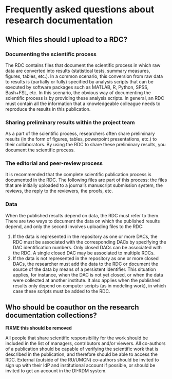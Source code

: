 # Frequently asked questions about research documentation

## Which files should I upload to a RDC?

### Documenting the scientific process

The RDC contains files that document the scientific process in which raw data are converted into results (statistical tests, summary measures, figures, tables, etc.). In a common scenario, this conversion from raw data to results is (partially or fully) specified by analysis scripts that can be executed by software packages such as MATLAB, R, Python, SPSS, Bash+FSL, etc. In this scenario, the  obvious way of documenting the scientific process is by providing these analysis scripts. In general, an RDC must contain all the information that a knowledgeable colleague needs to reproduce the results in this publication.

### Sharing preliminary results within the project team

As a part of the scientific process, researchers often share preliminary results (in the form of figures, tables, powerpoint presentations, etc.) to their collaborators. By using the RDC to share these preliminary results, you document the scientific process.

###	The editorial and peer-review process

It is recommended that the complete scientific publication process is documented in the RDC. The following files are part of this process: the files that are initially uploaded to a journal’s manuscript submission system, the reviews, the reply to the reviewers, the proofs, etc.

### Data

When the published results depend on data, the RDC must refer to them. There are two ways to document the data on which the published results depend, and only the second involves uploading files to the RDC:

1.	If the data is represented in the repository as one or more DACs, the RDC must be associated with the corresponding DACs by specifying the DAC identification numbers. Only closed DACs can be associated with the RDC. A single closed DAC may be associated to  multiple RDCs.
2.	If the data is not represented in the repository as one or more closed DACs, the researcher must add the data to the RDC or document the source of the data by means of a persistent identifier. This situation applies, for instance, when the DAC is not yet closed, or when the data were collected at another institute. It also applies when the published results only depend on computer scripts (as in modeling work), in which case these scripts must be added to the RDC.

## Who should be coauthor on the research documentation collections?

**FIXME this should be removed**

All people that share scientific responsibility for the work should be included in the list of managers, contributors and/or viewers. All co-authors of a publication should be capable of verifying the scientific work that is described in the publication, and therefore should be able to access the RDC. External (outside of the RU/UMCN) co-authors should be invited to sign up with their IdP and institutional account if possible, or should be invited to get an account in the DI-RDM system.
 
